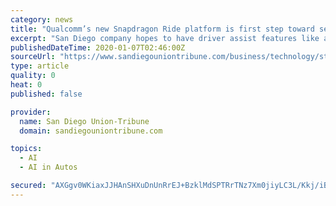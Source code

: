 ```yaml
---
category: news
title: "Qualcomm’s new Snapdragon Ride platform is first step toward self-driving cars"
excerpt: "San Diego company hopes to have driver assist features like automated parking and highway auto-pilot in vehicles as soon as 2023"
publishedDateTime: 2020-01-07T02:46:00Z
sourceUrl: "https://www.sandiegouniontribune.com/business/technology/story/2020-01-06/qualcomm-dives-deeper-into-auto-tech-with-snapdragon-ride-platform-aimed-at-self-driving-cars"
type: article
quality: 0
heat: 0
published: false

provider:
  name: San Diego Union-Tribune
  domain: sandiegouniontribune.com

topics:
  - AI
  - AI in Autos

secured: "AXGgv0WKiaxJJHAnSHXuDnUnRrEJ+BzklMdSPTRrTNz7Xm0jiyLC3L/Kkj/iBmZQkrhFyVZH607VUF9b8sMdH3TL+cXpL502nEmhbkh6x1DcZHGKALHpx2qBhilPwchN4v14J7ykE62+OeZZHmBNsVEt2pSVLroMl2M2v6Fpp7F+t//aZGYlpySEzmBi+C8oSTg83TUWjv1Fx/hfh2yVWS4ubDqy9lK6HyOFLUq0KKxh8iNDGQwBdGc8csDRw3gV1GF3z2LZurKrfXS4C0Xa7c3Bu9+O08G17lzzq0/TCJShq3kE8ujTXkg9MfL8xfv+5mNxT/VbHn2qajQQEHJQBndmtXj8uemk3NHzv3yFFgYsDIGxbcY448nIkdMEm+iemOZgsEg4JjEr4wJ+w/ZvP1Stygu4yg5wKLkHa1iS8tedarxvynnRLiD4b90wxp+NSBmJlDCi178Djxk65UiiExq0EPWqrPOrdBfRwdy+iZw=;k1YpYaJn+LnGV5860ZGD9Q=="
---
```


